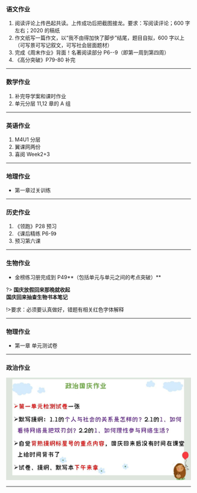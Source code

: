 ﻿### 语文作业

1. 阅读评论上传邑起共读。上传成功后把截图接龙。要求：写阅读评论；600 字左右；2020 的稿纸
2. 作文纸写一篇作文，以“我不由得加快了脚步”结尾，题目自拟，600 字以上（可写景可写记叙文，可写社会层面题材）
3. 完成《周末作业》背面！名著阅读部分 P6--9（即第一周到第四周）
4. 《高分突破》P79-80 补完

---

### 数学作业

1. 补完导学案和课时作业
2. 单元分层 11,12 章的 A 组

---

### 英语作业

1. M4U1 分层
2. 翼课网两份
3. 喜阅 Week2+3

---

### 地理作业

- 第一章过关训练

---

### 历史作业

1. 《领跑》P28 预习
2. 《课后精练 P6-9》
3. 预习第六课

---

### 生物作业

- 金榜练习册完成到 P49**（包括单元与单元之间的考点突破）**

?> **国庆放假回来那晚就收起**  
**国庆回来抽查生物书本笔记**

!>要求：必须要认真做好，错题有相关红色字体解释

---

### 物理作业

- 第一章 单元测试卷

---

### 政治作业

![hw](hw_G8S1/_images/5p.jpg)

---
